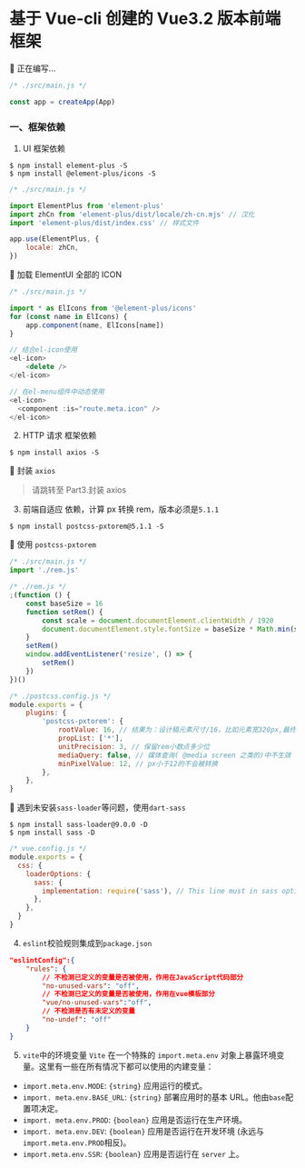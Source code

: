 # 基于 Vue-cli 创建的 Vue3.2 版本前端框架

🔴 正在编写...

```javascript
/* ./src/main.js */

const app = createApp(App)
```

### 一、框架依赖

1. UI 框架依赖

```shell
$ npm install element-plus -S
$ npm install @element-plus/icons -S
```

```javascript
/* ./src/main.js */

import ElementPlus from 'element-plus'
import zhCn from 'element-plus/dist/locale/zh-cn.mjs' // 汉化
import 'element-plus/dist/index.css' // 样式文件

app.use(ElementPlus, {
	locale: zhCn,
})
```

📝 加载 ElementUI 全部的 ICON

```javascript
/* ./src/main.js */

import * as ElIcons from '@element-plus/icons'
for (const name in ElIcons) {
	app.component(name, ElIcons[name])
}
```

```javascript
// 结合el-icon使用
<el-icon>
	<delete />
</el-icon>

// 在el-menu组件中动态使用
<el-icon>
  <component :is="route.meta.icon" />
</el-icon>
```

2. HTTP 请求 框架依赖

```shell
$ npm install axios -S
```

📝 封装 `axios`

> 请跳转至 Part3.封装 axios

3. 前端自适应 依赖，计算 px 转换 rem，版本必须是`5.1.1`

```shell
$ npm install postcss-pxtorem@5.1.1 -S
```

📝 使用 `postcss-pxtorem`

```javascript
/* ./src/main.js */
import './rem.js'

/* ./rem.js */
;(function () {
	const baseSize = 16
	function setRem() {
		const scale = document.documentElement.clientWidth / 1920
		document.documentElement.style.fontSize = baseSize * Math.min(scale, 1.2) + 'px'
	}
	setRem()
	window.addEventListener('resize', () => {
		setRem()
	})
})()

/* ./postcss.config.js */
module.exports = {
	plugins: {
		'postcss-pxtorem': {
			rootValue: 16, // 结果为：设计稿元素尺寸/16，比如元素宽320px,最终页面会换算成 20rem
			propList: ['*'],
			unitPrecision: 3, // 保留rem小数点多少位
			mediaQuery: false, // 媒体查询( @media screen 之类的)中不生效
			minPixelValue: 12, // px小于12的不会被转换
		},
	},
}
```

📝 遇到未安装`sass-loader`等问题，使用`dart-sass`

```shell
$ npm install sass-loader@9.0.0 -D
$ npm install sass -D
```

```JavaScript
/* vue.config.js */
module.exports = {
  css: {
    loaderOptions: {
      sass: {
        implementation: require('sass'), // This line must in sass option
      },
    },
  }
}
```

4. `eslint`校验规则集成到`package.json`

```json
"eslintConfig":{
	"rules": {
		// 不检测已定义的变量是否被使用，作用在JavaScript代码部分
		"no-unused-vars": "off",
		// 不检测已定义的变量是否被使用，作用在vue模板部分
		"vue/no-unused-vars":"off",
		// 不检测是否有未定义的变量
		"no-undef": "off"
	}
}
```

5. `vite`中的环境变量
   `Vite` 在一个特殊的 `import.meta.env` 对象上暴露环境变量。这里有一些在所有情况下都可以使用的内建变量：

-   `import.meta.env.MODE`: `{string}` 应用运行的模式。
-   `import. meta.env.BASE_URL`: `{string}` 部署应用时的基本 URL。他由`base`配置项决定。
-   `import. meta.env.PROD`: `{boolean}` 应用是否运行在生产环境。
-   `import. meta.env.DEV`: `{boolean}` 应用是否运行在开发环境 (永远与 `import.meta.env.PROD`相反)。
-   `import.meta.env.SSR`: `{boolean}` 应用是否运行在 `server` 上。
